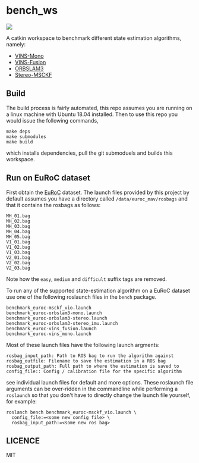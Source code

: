 bench_ws
========

<a href="https://github.com/chutsu/bench_ws/actions?query=ci">
  <img src="https://github.com/chutsu/bench_ws/workflows/ci/badge.svg">
</a>

A catkin workspace to benchmark different state estimation algorithms, namely:

- [VINS-Mono][VINS-Mono]
- [VINS-Fusion][VINS-Fusion]
- [ORBSLAM3][ORBSLAM3]
- [Stereo-MSCKF][Stereo-MSCKF]


Build
-----

The build process is fairly automated, this repo assumes you are running on a
linux machine with Ubuntu 18.04 installed. Then to use this repo you would
issue the following commands,

    make deps
    make submodules
    make build

which installs dependencies, pull the git submoduels and builds this workspace.


Run on EuRoC dataset
--------------------

First obtain the [EuRoC][EuRoC] dataset. The launch files provided by this
project by default assumes you have a directory called `/data/euroc_mav/rosbags`
and that it contains the rosbags as follows:

    MH_01.bag
    MH_02.bag
    MH_03.bag
    MH_04.bag
    MH_05.bag
    V1_01.bag
    V1_02.bag
    V1_03.bag
    V2_01.bag
    V2_02.bag
    V2_03.bag

Note how the `easy`, `medium` and `difficult` suffix tags are removed.

To run any of the supported state-estimation algorithm on a EuRoC dataset use
one of the following roslaunch files in the `bench` package.

    benchmark_euroc-msckf_vio.launch
    benchmark_euroc-orbslam3-mono.launch
    benchmark_euroc-orbslam3-stereo.launch
    benchmark_euroc-orbslam3-stereo_imu.launch
    benchmark_euroc-vins_fusion.launch
    benchmark_euroc-vins_mono.launch

Most of these launch files have the following launch argments:

    rosbag_input_path: Path to ROS bag to run the algorithm against
    rosbag_outfile: Filename to save the estimation in a ROS bag
    rosbag_output_path: Full path to where the estimation is saved to
    config_file:: Config / calibration file for the specific algorithm

see individual launch files for default and more options. These roslaunch file
arguments can be over-ridden in the commandline while performing a `roslaunch`
so that you don't have to directly change the launch file yourself, for
example:

    roslanch bench benchmark_euroc-msckf_vio.launch \
      config_file:=<some new config file> \
      rosbag_input_path:=<some new ros bag>


LICENCE
-------

MIT


[VINS-Mono]: https://github.com/HKUST-Aerial-Robotics/VINS-Mono
[VINS-Fusion]:https://github.com/HKUST-Aerial-Robotics/VINS-Fusion
[ORBSLAM3]: https://github.com/UZ-SLAMLab/ORB_SLAM3
[Stereo-MSCKF]: https://github.com/KumarRobotics/msckf_vio

[EuRoC]: https://projects.asl.ethz.ch/datasets/doku.php?id=kmavvisualinertialdatasets
